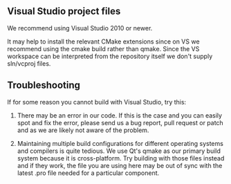 Visual Studio project files
---------------------------

We recommend using Visual Studio 2010 or newer.

It may help to install the relevant CMake extensions since on VS we recommend
using the cmake build rather than qmake. Since the VS workspace can be
interpreted from the repository itself we don't supply sln/vcproj files.

Troubleshooting
---------------

If for some reason you cannot build with Visual Studio, try this:

1) There may be an error in our code. If this is the case and you can
   easily spot and fix the error, please send us a bug report, pull request
   or patch and as we are likely not aware of the problem.

2) Maintaining multiple build configurations for different operating systems
   and compilers is quite tedious. We use Qt's qmake as our primary build
   system because it is cross-platform. Try building with those files instead
   and if they work, the file you are using here may be out of sync with the
   latest .pro file needed for a particular component.
